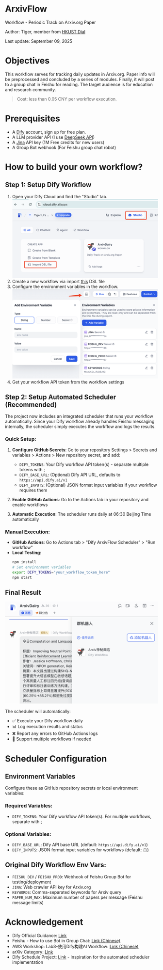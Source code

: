# ArxivFlow
Workflow - Periodic Track on Arxiv.org Paper

Author: Tiger, member from [HKUST Dial](https://github.com/HKUSTDial)

Last update: September 09, 2025

# Objectives
This workflow serves for tracking daily updates in Arxiv.org. Paper info will be preprocessed and concluded by a series of modules. Finally, it will post to a group chat in Feishu for reading. The target audience is for education and research community.

> Cost: less than 0.05 CNY per workflow execution.

# Prerequisites
- A [Dify](https://dify.ai/) account, sign up for free plan.
- A LLM provider API (I use [DeepSeek API](https://platform.deepseek.com/api_keys))
- A [Jina](https://jina.ai/) API key (1M Free credits for new users)
- A Group Bot webhook (For Feishu group chat robot)

# How to build your own workflow?

## Step 1: Setup Dify Workflow
1. Open your Dify Cloud and find the "Studio" tab.![](image/dify_studio.png)
2. Create a new workflow via import [this](dsl/ArxivDairy.yml) DSL file
3. Configure the environment variables in the workflow. ![](image/env.png)
4. Get your workflow API token from the workflow settings

## Step 2: Setup Automated Scheduler (Recommended)
The project now includes an integrated scheduler that runs your workflow automatically. Since your Dify workflow already handles Feishu messaging internally, the scheduler simply executes the workflow and logs the results.

### Quick Setup:
1. **Configure GitHub Secrets**: Go to your repository Settings > Secrets and variables > Actions > New repository secret, and add:
   - `DIFY_TOKENS`: Your Dify workflow API token(s) - separate multiple tokens with `;`
   - `DIFY_BASE_URL`: (Optional) Dify API URL, defaults to `https://api.dify.ai/v1`
   - `DIFY_INPUTS`: (Optional) JSON format input variables if your workflow requires them

2. **Enable GitHub Actions**: Go to the Actions tab in your repository and enable workflows

3. **Automatic Execution**: The scheduler runs daily at 06:30 Beijing Time automatically

### Manual Execution:
- **GitHub Actions**: Go to Actions tab > "Dify ArxivFlow Scheduler" > "Run workflow"
- **Local Testing**: 
  ```bash
  npm install
  # Set environment variables
  export DIFY_TOKENS="your_workflow_token_here"
  npm start
  ```

## Final Result
![](image/feishu_demo.png)

The scheduler will automatically:
- ✅ Execute your Dify workflow daily
- 📊 Log execution results and status
- ❌ Report any errors to GitHub Actions logs
- 🔄 Support multiple workflows if needed

# Scheduler Configuration

## Environment Variables
Configure these as GitHub repository secrets or local environment variables:

### Required Variables:
- `DIFY_TOKENS`: Your Dify workflow API token(s). For multiple workflows, separate with `;`

### Optional Variables:
- `DIFY_BASE_URL`: Dify API base URL (default: `https://api.dify.ai/v1`)
- `DIFY_INPUTS`: JSON format input variables for workflows (default: `{}`)

## Original Dify Workflow Env Vars:
- `FEISHU_DEV` / `FEISHU_PROD`: Webhook of Feishu Group Bot for testing/deployment
- `JINA`: Web crawler API key for Arxiv.org
- `KEYWORDS`: Comma-separated keywords for Arxiv query
- `PAPER_NUM_MAX`: Maximum number of papers per message (Feishu message limits)


# Acknowledgement
- Dify Official Guidance: [Link](https://docs.dify.ai/docs/workflow/overview)
- Feishu - How to use Bot in Group Chat: [Link (Chinese)](https://www.feishu.cn/hc/zh-CN/articles/360024984973-%E5%9C%A8%E7%BE%A4%E7%BB%84%E4%B8%AD%E4%BD%BF%E7%94%A8%E6%9C%BA%E5%99%A8%E4%BA%BA?from=in-im-bot)
- AWS Workshop: Lab3-使用Dify构建AI Workflow: [Link (Chinese)](https://catalog.us-east-1.prod.workshops.aws/workshops/2c19fcb1-1f1c-4f52-b759-0ca4d2ae2522/zh-CN)
- arXiv Category: [Link](https://arxiv.org/category_taxonomy)
- Dify Schedule Project: [Link](https://github.com/leochen-g/dify-schedule) - Inspiration for the automated scheduler implementation

